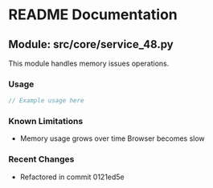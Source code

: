 # README Documentation

## Module: src/core/service_48.py

This module handles memory issues operations.

### Usage

```javascript
// Example usage here
```

### Known Limitations

- Memory usage grows over time Browser becomes slow

### Recent Changes

- Refactored in commit 0121ed5e
